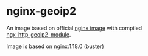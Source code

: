# nginx-geoip2

An image based on official [nginx image](https://github.com/nginxinc/docker-nginx) with compiled [ngx_http_geoip2_module](https://github.com/leev/ngx_http_geoip2_module).

Image is based on nginx:1.18.0 (buster)
